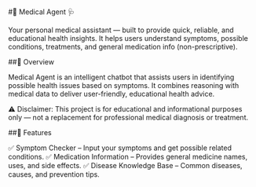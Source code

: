 #🤖 Medical Agent 🩺

Your personal medical assistant — built to provide quick, reliable, and educational health insights.
It helps users understand symptoms, possible conditions, treatments, and general medication info (non-prescriptive).

##🧠 Overview

Medical Agent is an intelligent chatbot that assists users in identifying possible health issues based on symptoms.
It combines reasoning with medical data to deliver user-friendly, educational health advice.

⚠️ Disclaimer: This project is for educational and informational purposes only — not a replacement for professional medical diagnosis or treatment.

##🚀 Features

✅ Symptom Checker – Input your symptoms and get possible related conditions.
✅ Medication Information – Provides general medicine names, uses, and side effects.
✅ Disease Knowledge Base – Common diseases, causes, and prevention tips.

